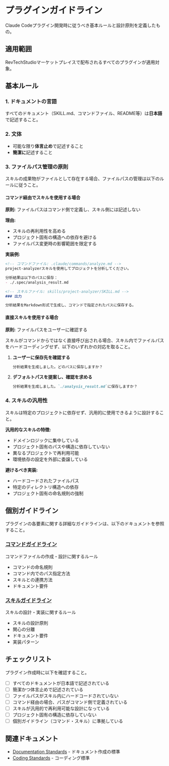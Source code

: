 # プラグインガイドライン

Claude Codeプラグイン開発時に従うべき基本ルールと設計原則を定義したもの。

## 適用範囲

RevTechStudioマーケットプレイスで配布されるすべてのプラグインが適用対象。

## 基本ルール

### 1. ドキュメントの言語

すべてのドキュメント（SKILL.md、コマンドファイル、README等）は**日本語**で記述すること。

### 2. 文体

- 可能な限り**体言止め**で記述すること
- **簡潔に**記述すること

### 3. ファイルパス管理の原則

スキルの成果物がファイルとして存在する場合、ファイルパスの管理は以下のルールに従うこと。

#### コマンド経由でスキルを使用する場合

**原則:** ファイルパスはコマンド側で定義し、スキル側には記述しない

**理由:**
- スキルの再利用性を高める
- プロジェクト固有の構造への依存を避ける
- ファイルパス変更時の影響範囲を限定する

**実装例:**

```markdown
<!-- コマンドファイル: .claude/commands/analyze.md -->
project-analyzerスキルを使用してプロジェクトを分析してください。

分析結果は以下のパスに保存：
- ./.spec/analysis_result.md
```

```markdown
<!-- スキルファイル: skills/project-analyzer/SKILL.md -->
### 出力

分析結果をMarkdown形式で生成し、コマンドで指定されたパスに保存する。
```

#### 直接スキルを使用する場合

**原則:** ファイルパスをユーザーに確認する

スキルがコマンドからではなく直接呼び出される場合、スキル内でファイルパスをハードコーディングせず、以下のいずれかの対応を取ること。

1. **ユーザーに保存先を確認する**
   ```markdown
   分析結果を生成しました。どのパスに保存しますか？
   ```

2. **デフォルトパスを提案し、確認を求める**
   ```markdown
   分析結果を生成しました。`./analysis_result.md`に保存しますか？
   ```

### 4. スキルの汎用性

スキルは特定のプロジェクトに依存せず、汎用的に使用できるように設計すること。

**汎用的なスキルの特徴:**
- ドメインロジックに集中している
- プロジェクト固有のパスや構造に依存していない
- 異なるプロジェクトで再利用可能
- 環境依存の設定を外部に委譲している

**避けるべき実装:**
- ハードコードされたファイルパス
- 特定のディレクトリ構造への依存
- プロジェクト固有の命名規則の強制

## 個別ガイドライン

プラグインの各要素に関する詳細なガイドラインは、以下のドキュメントを参照すること。

### [コマンドガイドライン](./guideline-command.md)

コマンドファイルの作成・設計に関するルール

- コマンドの命名規則
- コマンド内でのパス指定方法
- スキルとの連携方法
- ドキュメント要件

### [スキルガイドライン](./guideline-skill.md)

スキルの設計・実装に関するルール

- スキルの設計原則
- 関心の分離
- ドキュメント要件
- 実装パターン

## チェックリスト

プラグイン作成時に以下を確認すること。

- [ ] すべてのドキュメントが日本語で記述されている
- [ ] 簡潔かつ体言止めで記述されている
- [ ] ファイルパスがスキル内にハードコードされていない
- [ ] コマンド経由の場合、パスがコマンド側で定義されている
- [ ] スキルが汎用的で再利用可能な設計になっている
- [ ] プロジェクト固有の構造に依存していない
- [ ] 個別ガイドライン（コマンド・スキル）に準拠している

## 関連ドキュメント

- [Documentation Standards](../rev-tech-studio-foundations/skills/documentation-standards/SKILL.md) - ドキュメント作成の標準
- [Coding Standards](../rev-tech-studio-foundations/skills/coding-standards/SKILL.md) - コーディング標準
